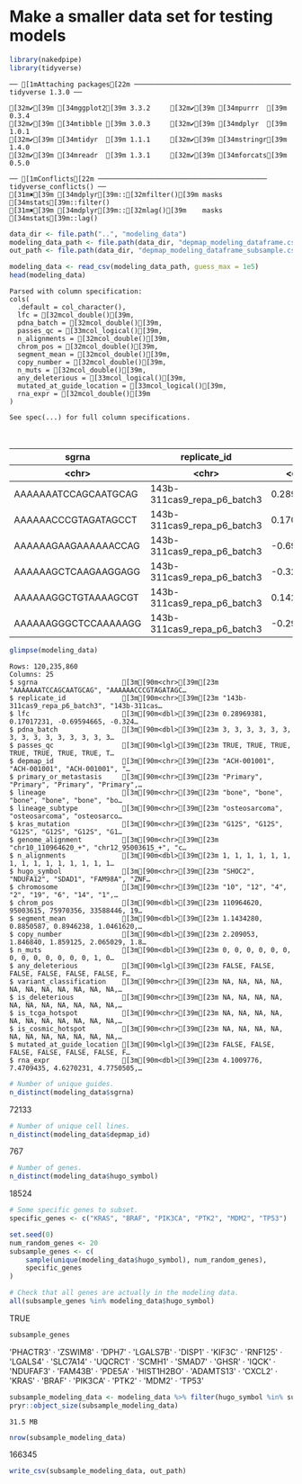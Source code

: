 # Make a smaller data set for testing models


```R
library(nakedpipe)
library(tidyverse)
```

    ── [1mAttaching packages[22m ─────────────────────────────────────── tidyverse 1.3.0 ──

    [32m✔[39m [34mggplot2[39m 3.3.2     [32m✔[39m [34mpurrr  [39m 0.3.4
    [32m✔[39m [34mtibble [39m 3.0.3     [32m✔[39m [34mdplyr  [39m 1.0.1
    [32m✔[39m [34mtidyr  [39m 1.1.1     [32m✔[39m [34mstringr[39m 1.4.0
    [32m✔[39m [34mreadr  [39m 1.3.1     [32m✔[39m [34mforcats[39m 0.5.0

    ── [1mConflicts[22m ────────────────────────────────────────── tidyverse_conflicts() ──
    [31m✖[39m [34mdplyr[39m::[32mfilter()[39m masks [34mstats[39m::filter()
    [31m✖[39m [34mdplyr[39m::[32mlag()[39m    masks [34mstats[39m::lag()




```R
data_dir <- file.path("..", "modeling_data")
modeling_data_path <- file.path(data_dir, "depmap_modeling_dataframe.csv")
out_path <- file.path(data_dir, "depmap_modeling_dataframe_subsample.csv")
```


```R
modeling_data <- read_csv(modeling_data_path, guess_max = 1e5)
head(modeling_data)
```

    Parsed with column specification:
    cols(
      .default = col_character(),
      lfc = [32mcol_double()[39m,
      pdna_batch = [32mcol_double()[39m,
      passes_qc = [33mcol_logical()[39m,
      n_alignments = [32mcol_double()[39m,
      chrom_pos = [32mcol_double()[39m,
      segment_mean = [32mcol_double()[39m,
      copy_number = [32mcol_double()[39m,
      n_muts = [32mcol_double()[39m,
      any_deleterious = [33mcol_logical()[39m,
      mutated_at_guide_location = [33mcol_logical()[39m,
      rna_expr = [32mcol_double()[39m
    )

    See spec(...) for full column specifications.




<table>
<caption>A tibble: 6 × 25</caption>
<thead>
	<tr><th scope=col>sgrna</th><th scope=col>replicate_id</th><th scope=col>lfc</th><th scope=col>pdna_batch</th><th scope=col>passes_qc</th><th scope=col>depmap_id</th><th scope=col>primary_or_metastasis</th><th scope=col>lineage</th><th scope=col>lineage_subtype</th><th scope=col>kras_mutation</th><th scope=col>⋯</th><th scope=col>segment_mean</th><th scope=col>copy_number</th><th scope=col>n_muts</th><th scope=col>any_deleterious</th><th scope=col>variant_classification</th><th scope=col>is_deleterious</th><th scope=col>is_tcga_hotspot</th><th scope=col>is_cosmic_hotspot</th><th scope=col>mutated_at_guide_location</th><th scope=col>rna_expr</th></tr>
	<tr><th scope=col>&lt;chr&gt;</th><th scope=col>&lt;chr&gt;</th><th scope=col>&lt;dbl&gt;</th><th scope=col>&lt;dbl&gt;</th><th scope=col>&lt;lgl&gt;</th><th scope=col>&lt;chr&gt;</th><th scope=col>&lt;chr&gt;</th><th scope=col>&lt;chr&gt;</th><th scope=col>&lt;chr&gt;</th><th scope=col>&lt;chr&gt;</th><th scope=col>⋯</th><th scope=col>&lt;dbl&gt;</th><th scope=col>&lt;dbl&gt;</th><th scope=col>&lt;dbl&gt;</th><th scope=col>&lt;lgl&gt;</th><th scope=col>&lt;chr&gt;</th><th scope=col>&lt;chr&gt;</th><th scope=col>&lt;chr&gt;</th><th scope=col>&lt;chr&gt;</th><th scope=col>&lt;lgl&gt;</th><th scope=col>&lt;dbl&gt;</th></tr>
</thead>
<tbody>
	<tr><td>AAAAAAATCCAGCAATGCAG</td><td>143b-311cas9_repa_p6_batch3</td><td> 0.2896938</td><td>3</td><td>TRUE</td><td>ACH-001001</td><td>Primary</td><td>bone</td><td>osteosarcoma</td><td>G12S</td><td>⋯</td><td>1.1434280</td><td>2.209053</td><td>0</td><td>FALSE</td><td>NA</td><td>NA</td><td>NA</td><td>NA</td><td>FALSE</td><td>4.1009776</td></tr>
	<tr><td>AAAAAACCCGTAGATAGCCT</td><td>143b-311cas9_repa_p6_batch3</td><td> 0.1701723</td><td>3</td><td>TRUE</td><td>ACH-001001</td><td>Primary</td><td>bone</td><td>osteosarcoma</td><td>G12S</td><td>⋯</td><td>0.8850587</td><td>1.846840</td><td>0</td><td>FALSE</td><td>NA</td><td>NA</td><td>NA</td><td>NA</td><td>FALSE</td><td>7.4709435</td></tr>
	<tr><td>AAAAAAGAAGAAAAAACCAG</td><td>143b-311cas9_repa_p6_batch3</td><td>-0.6959467</td><td>3</td><td>TRUE</td><td>ACH-001001</td><td>Primary</td><td>bone</td><td>osteosarcoma</td><td>G12S</td><td>⋯</td><td>0.8946238</td><td>1.859125</td><td>0</td><td>FALSE</td><td>NA</td><td>NA</td><td>NA</td><td>NA</td><td>FALSE</td><td>4.6270231</td></tr>
	<tr><td>AAAAAAGCTCAAGAAGGAGG</td><td>143b-311cas9_repa_p6_batch3</td><td>-0.3249354</td><td>3</td><td>TRUE</td><td>ACH-001001</td><td>Primary</td><td>bone</td><td>osteosarcoma</td><td>G12S</td><td>⋯</td><td>1.0461620</td><td>2.065029</td><td>0</td><td>FALSE</td><td>NA</td><td>NA</td><td>NA</td><td>NA</td><td>FALSE</td><td>4.7750505</td></tr>
	<tr><td>AAAAAAGGCTGTAAAAGCGT</td><td>143b-311cas9_repa_p6_batch3</td><td> 0.1428739</td><td>3</td><td>TRUE</td><td>ACH-001001</td><td>Primary</td><td>bone</td><td>osteosarcoma</td><td>G12S</td><td>⋯</td><td>0.8744568</td><td>1.833318</td><td>0</td><td>FALSE</td><td>NA</td><td>NA</td><td>NA</td><td>NA</td><td>FALSE</td><td>0.2265085</td></tr>
	<tr><td>AAAAAAGGGCTCCAAAAAGG</td><td>143b-311cas9_repa_p6_batch3</td><td>-0.2998787</td><td>3</td><td>TRUE</td><td>ACH-001001</td><td>Primary</td><td>bone</td><td>osteosarcoma</td><td>G12S</td><td>⋯</td><td>1.0855960</td><td>2.122252</td><td>0</td><td>FALSE</td><td>NA</td><td>NA</td><td>NA</td><td>NA</td><td>FALSE</td><td>0.3785116</td></tr>
</tbody>
</table>




```R
glimpse(modeling_data)
```

    Rows: 120,235,860
    Columns: 25
    $ sgrna                     [3m[90m<chr>[39m[23m "AAAAAAATCCAGCAATGCAG", "AAAAAACCCGTAGATAGC…
    $ replicate_id              [3m[90m<chr>[39m[23m "143b-311cas9_repa_p6_batch3", "143b-311cas…
    $ lfc                       [3m[90m<dbl>[39m[23m 0.28969381, 0.17017231, -0.69594665, -0.324…
    $ pdna_batch                [3m[90m<dbl>[39m[23m 3, 3, 3, 3, 3, 3, 3, 3, 3, 3, 3, 3, 3, 3, 3…
    $ passes_qc                 [3m[90m<lgl>[39m[23m TRUE, TRUE, TRUE, TRUE, TRUE, TRUE, TRUE, T…
    $ depmap_id                 [3m[90m<chr>[39m[23m "ACH-001001", "ACH-001001", "ACH-001001", "…
    $ primary_or_metastasis     [3m[90m<chr>[39m[23m "Primary", "Primary", "Primary", "Primary",…
    $ lineage                   [3m[90m<chr>[39m[23m "bone", "bone", "bone", "bone", "bone", "bo…
    $ lineage_subtype           [3m[90m<chr>[39m[23m "osteosarcoma", "osteosarcoma", "osteosarco…
    $ kras_mutation             [3m[90m<chr>[39m[23m "G12S", "G12S", "G12S", "G12S", "G12S", "G1…
    $ genome_alignment          [3m[90m<chr>[39m[23m "chr10_110964620_+", "chr12_95003615_+", "c…
    $ n_alignments              [3m[90m<dbl>[39m[23m 1, 1, 1, 1, 1, 1, 1, 1, 1, 1, 1, 1, 1, 1, 1…
    $ hugo_symbol               [3m[90m<chr>[39m[23m "SHOC2", "NDUFA12", "SDAD1", "FAM98A", "ZNF…
    $ chromosome                [3m[90m<chr>[39m[23m "10", "12", "4", "2", "19", "6", "14", "1",…
    $ chrom_pos                 [3m[90m<dbl>[39m[23m 110964620, 95003615, 75970356, 33588446, 19…
    $ segment_mean              [3m[90m<dbl>[39m[23m 1.1434280, 0.8850587, 0.8946238, 1.0461620,…
    $ copy_number               [3m[90m<dbl>[39m[23m 2.209053, 1.846840, 1.859125, 2.065029, 1.8…
    $ n_muts                    [3m[90m<dbl>[39m[23m 0, 0, 0, 0, 0, 0, 0, 0, 0, 0, 0, 0, 0, 1, 0…
    $ any_deleterious           [3m[90m<lgl>[39m[23m FALSE, FALSE, FALSE, FALSE, FALSE, FALSE, F…
    $ variant_classification    [3m[90m<chr>[39m[23m NA, NA, NA, NA, NA, NA, NA, NA, NA, NA, NA,…
    $ is_deleterious            [3m[90m<chr>[39m[23m NA, NA, NA, NA, NA, NA, NA, NA, NA, NA, NA,…
    $ is_tcga_hotspot           [3m[90m<chr>[39m[23m NA, NA, NA, NA, NA, NA, NA, NA, NA, NA, NA,…
    $ is_cosmic_hotspot         [3m[90m<chr>[39m[23m NA, NA, NA, NA, NA, NA, NA, NA, NA, NA, NA,…
    $ mutated_at_guide_location [3m[90m<lgl>[39m[23m FALSE, FALSE, FALSE, FALSE, FALSE, FALSE, F…
    $ rna_expr                  [3m[90m<dbl>[39m[23m 4.1009776, 7.4709435, 4.6270231, 4.7750505,…



```R
# Number of unique guides.
n_distinct(modeling_data$sgrna)
```


72133



```R
# Number of unique cell lines.
n_distinct(modeling_data$depmap_id)
```


767



```R
# Number of genes.
n_distinct(modeling_data$hugo_symbol)
```


18524



```R
# Some specific genes to subset.
specific_genes <- c("KRAS", "BRAF", "PIK3CA", "PTK2", "MDM2", "TP53")

set.seed(0)
num_random_genes <- 20
subsample_genes <- c(
    sample(unique(modeling_data$hugo_symbol), num_random_genes),
    specific_genes
)

# Check that all genes are actually in the modeling data.
all(subsample_genes %in% modeling_data$hugo_symbol)
```


TRUE



```R
subsample_genes
```


<style>
.list-inline {list-style: none; margin:0; padding: 0}
.list-inline>li {display: inline-block}
.list-inline>li:not(:last-child)::after {content: "\00b7"; padding: 0 .5ex}
</style>
<ol class=list-inline><li>'PHACTR3'</li><li>'ZSWIM8'</li><li>'DPH7'</li><li>'LGALS7B'</li><li>'DISP1'</li><li>'KIF3C'</li><li>'RNF125'</li><li>'LGALS4'</li><li>'SLC7A14'</li><li>'UQCRC1'</li><li>'SCMH1'</li><li>'SMAD7'</li><li>'GHSR'</li><li>'IQCK'</li><li>'NDUFAF3'</li><li>'FAM43B'</li><li>'PDE5A'</li><li>'HIST1H2BO'</li><li>'ADAMTS13'</li><li>'CXCL2'</li><li>'KRAS'</li><li>'BRAF'</li><li>'PIK3CA'</li><li>'PTK2'</li><li>'MDM2'</li><li>'TP53'</li></ol>




```R
subsample_modeling_data <- modeling_data %>% filter(hugo_symbol %in% subsample_genes)
pryr::object_size(subsample_modeling_data)
```


    31.5 MB



```R
nrow(subsample_modeling_data)
```


166345



```R
write_csv(subsample_modeling_data, out_path)
```


```R

```
